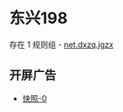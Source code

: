 # 东兴198

存在 1 规则组 - [net.dxzq.jgzx](/src/apps/net.dxzq.jgzx.ts)

## 开屏广告

- [快照-0](https://gkd-kit.songe.li/import/12852136)
